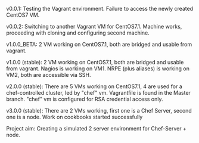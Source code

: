 v0.0.1: Testing the Vagrant environment. Failure to access the newly created CentOS7 VM.

v0.0.2: Switching to another Vagrant VM for CentOS7.1. Machine works, proceeding with cloning and configuring second machine.

v1.0.0_BETA: 2 VM working on CentOS7.1, both are bridged and usable from vagrant.

v1.0.0 (stable): 2 VM working on CentOS7.1, both are bridged and usable from vagrant. Nagios is working on VM1. NRPE (plus aliases) is working on VM2, both are accessible via SSH.

v2.0.0 (stable): There are 5 VMs working on CentOS7.1, 4 are used for a chef-controlled cluster, led by "chef" vm. Vagrantfile is found in the Master branch. "chef" vm is configured for RSA credential access only. 

v3.0.0 (stable): There are 2 VMs working, first one is a Chef Server, second one is a node. Work on cookbooks started successfully

Project aim: Creating a simulated 2 server environment for Chef-Server + node.
